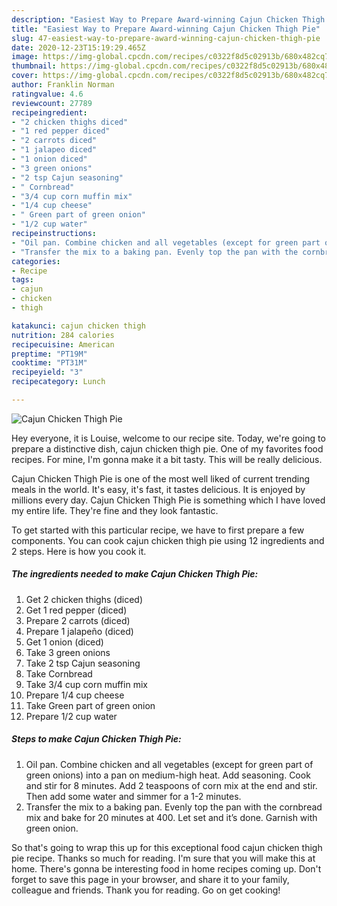 ```yaml
---
description: "Easiest Way to Prepare Award-winning Cajun Chicken Thigh Pie"
title: "Easiest Way to Prepare Award-winning Cajun Chicken Thigh Pie"
slug: 47-easiest-way-to-prepare-award-winning-cajun-chicken-thigh-pie
date: 2020-12-23T15:19:29.465Z
image: https://img-global.cpcdn.com/recipes/c0322f8d5c02913b/680x482cq70/cajun-chicken-thigh-pie-recipe-main-photo.jpg
thumbnail: https://img-global.cpcdn.com/recipes/c0322f8d5c02913b/680x482cq70/cajun-chicken-thigh-pie-recipe-main-photo.jpg
cover: https://img-global.cpcdn.com/recipes/c0322f8d5c02913b/680x482cq70/cajun-chicken-thigh-pie-recipe-main-photo.jpg
author: Franklin Norman
ratingvalue: 4.6
reviewcount: 27789
recipeingredient:
- "2 chicken thighs diced"
- "1 red pepper diced"
- "2 carrots diced"
- "1 jalapeo diced"
- "1 onion diced"
- "3 green onions"
- "2 tsp Cajun seasoning"
- " Cornbread"
- "3/4 cup corn muffin mix"
- "1/4 cup cheese"
- " Green part of green onion"
- "1/2 cup water"
recipeinstructions:
- "Oil pan. Combine chicken and all vegetables (except for green part of green onions) into a pan on medium-high heat. Add seasoning. Cook and stir for 8 minutes. Add 2 teaspoons of corn mix at the end and stir. Then add some water and simmer for a 1-2 minutes."
- "Transfer the mix to a baking pan. Evenly top the pan with the cornbread mix and bake for 20 minutes at 400. Let set and it’s done. Garnish with green onion."
categories:
- Recipe
tags:
- cajun
- chicken
- thigh

katakunci: cajun chicken thigh 
nutrition: 284 calories
recipecuisine: American
preptime: "PT19M"
cooktime: "PT31M"
recipeyield: "3"
recipecategory: Lunch

---
```



![Cajun Chicken Thigh Pie](https://img-global.cpcdn.com/recipes/c0322f8d5c02913b/680x482cq70/cajun-chicken-thigh-pie-recipe-main-photo.jpg)

Hey everyone, it is Louise, welcome to our recipe site. Today, we're going to prepare a distinctive dish, cajun chicken thigh pie. One of my favorites food recipes. For mine, I'm gonna make it a bit tasty. This will be really delicious.



Cajun Chicken Thigh Pie is one of the most well liked of current trending meals in the world. It's easy, it's fast, it tastes delicious. It is enjoyed by millions every day. Cajun Chicken Thigh Pie is something which I have loved my entire life. They're fine and they look fantastic.


To get started with this particular recipe, we have to first prepare a few components. You can cook cajun chicken thigh pie using 12 ingredients and 2 steps. Here is how you cook it.

<!--inarticleads1-->

##### The ingredients needed to make Cajun Chicken Thigh Pie:

1. Get 2 chicken thighs (diced)
1. Get 1 red pepper (diced)
1. Prepare 2 carrots (diced)
1. Prepare 1 jalapeño (diced)
1. Get 1 onion (diced)
1. Take 3 green onions
1. Take 2 tsp Cajun seasoning
1. Take  Cornbread
1. Take 3/4 cup corn muffin mix
1. Prepare 1/4 cup cheese
1. Take  Green part of green onion
1. Prepare 1/2 cup water




<!--inarticleads2-->

##### Steps to make Cajun Chicken Thigh Pie:

1. Oil pan. Combine chicken and all vegetables (except for green part of green onions) into a pan on medium-high heat. Add seasoning. Cook and stir for 8 minutes. Add 2 teaspoons of corn mix at the end and stir. Then add some water and simmer for a 1-2 minutes.
1. Transfer the mix to a baking pan. Evenly top the pan with the cornbread mix and bake for 20 minutes at 400. Let set and it’s done. Garnish with green onion.




So that's going to wrap this up for this exceptional food cajun chicken thigh pie recipe. Thanks so much for reading. I'm sure that you will make this at home. There's gonna be interesting food in home recipes coming up. Don't forget to save this page in your browser, and share it to your family, colleague and friends. Thank you for reading. Go on get cooking!

